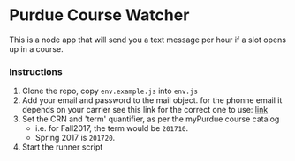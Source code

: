 # Purdue Course Watcher
This is a node app that will send you a text message per hour if a slot opens up in a course.

### Instructions
1. Clone the repo, copy `env.example.js` into `env.js`
2. Add your email and password to the mail object.  for the phonne email it depends on your carrier see this link for the correct one to use: [link](https://20somethingfinance.com/how-to-send-text-messages-sms-via-email-for-free/)
3. Set the CRN and 'term' quantifier, as per the myPurdue course catalog
	* i.e. for Fall2017, the term would be `201710`.
	* Spring 2017 is `201720`.
4. Start the runner script
